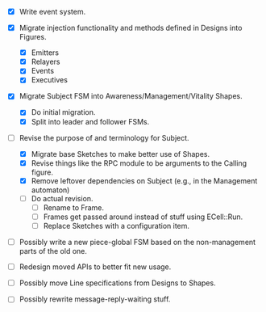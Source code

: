 - [x] Write event system.
- [x] Migrate injection functionality and methods defined in Designs into Figures.
  - [x] Emitters
  - [x] Relayers
  - [x] Events
  - [x] Executives
- [x] Migrate Subject FSM into Awareness/Management/Vitality Shapes.
  - [x] Do initial migration.
  - [x] Split into leader and follower FSMs.
- [ ] Revise the purpose of and terminology for Subject.
  - [x] Migrate base Sketches to make better use of Shapes.
  - [x] Revise things like the RPC module to be arguments to the Calling figure.
  - [x] Remove leftover dependencies on Subject (e.g., in the Management automaton)
  - [ ] Do actual revision.
    - [ ] Rename to Frame.
    - [ ] Frames get passed around instead of stuff using ECell::Run.
    - [ ] Replace Sketches with a configuration item.
- [ ] Possibly write a new piece-global FSM based on the non-management parts of the old one.
- [ ] Redesign moved APIs to better fit new usage.
- [ ] Possibly move Line specifications from Designs to Shapes.
- [ ] Possibly rewrite message-reply-waiting stuff.

